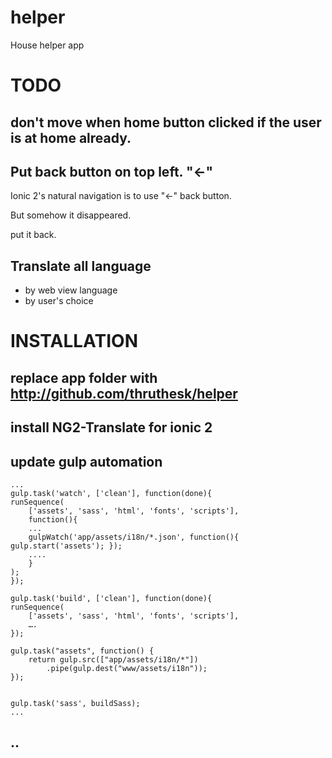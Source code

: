 # helper
House helper app

# TODO

## don't move when home button clicked if the user is at home already.


## Put back button on top left. "<-"

Ionic 2's natural navigation is to use "<-" back button.

But somehow it disappeared.

put it back.

## Translate all language

* by web view language
* by user's choice


# INSTALLATION

## replace app folder with http://github.com/thruthesk/helper

## install NG2-Translate for ionic 2

## update gulp automation

    ...
    gulp.task('watch', ['clean'], function(done){
    runSequence(
        ['assets', 'sass', 'html', 'fonts', 'scripts'],
        function(){
        ...
        gulpWatch('app/assets/i18n/*.json', function(){ gulp.start('assets'); });
        ....
        }
    );
    });

    gulp.task('build', ['clean'], function(done){
    runSequence(
        ['assets', 'sass', 'html', 'fonts', 'scripts'],
        ….
    });

    gulp.task("assets", function() {
        return gulp.src(["app/assets/i18n/*"])
            .pipe(gulp.dest("www/assets/i18n"));
    });


    gulp.task('sass', buildSass);
    ...


## ..
